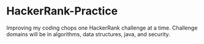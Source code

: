 # HackerRank-Practice
Improving my coding chops one HackerRank challenge at a time. 
Challenge domains will be in algorithms, data structures, java, and security.


